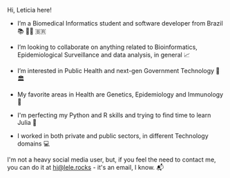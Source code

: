 Hi, Leticia here!

- I’m a Biomedical Informatics student and software developer from Brazil 📚 👩‍💻 🇧🇷

- I’m looking to collaborate on anything related to Bioinformatics, Epidemiological Surveillance and data analysis, in general 📈

- I’m interested in Public Health and next-gen Government Technology 🏥 🏛️

- My favorite areas in Health are Genetics, Epidemiology and Immunology 🧬

- I'm perfecting my Python and R skills and trying to find time to learn Julia 🌱

- I worked in both private and public sectors, in different Technology domains 💻

I'm not a heavy social media user, but, if you feel the need to contact me, you can do it at [hi@lele.rocks](mailto:hi@lele.rocks) - it's an email, I know. 📬

<!---
leticia/leticia is a ✨ special ✨ repository because its `README.md` (this file) appears on your GitHub profile.
You can click the Preview link to take a look at your changes.
--->
